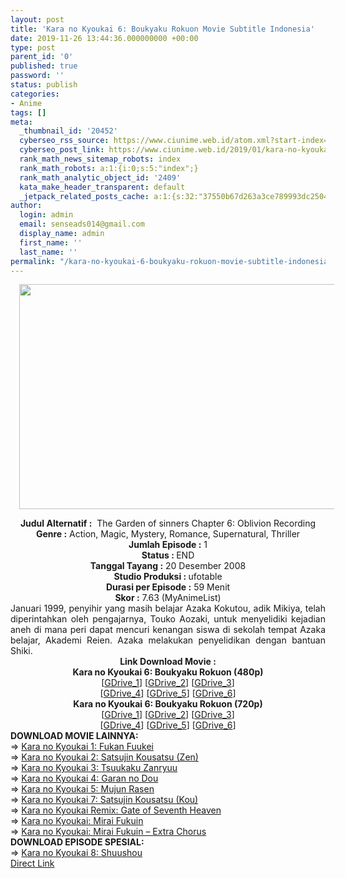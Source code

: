 ```yaml
---
layout: post
title: 'Kara no Kyoukai 6: Boukyaku Rokuon Movie Subtitle Indonesia'
date: 2019-11-26 13:44:36.000000000 +00:00
type: post
parent_id: '0'
published: true
password: ''
status: publish
categories:
- Anime
tags: []
meta:
  _thumbnail_id: '20452'
  cyberseo_rss_source: https://www.ciunime.web.id/atom.xml?start-index=1501&max-results=150
  cyberseo_post_link: https://www.ciunime.web.id/2019/01/kara-no-kyoukai-6-boukyaku-rokuon-movie.html
  rank_math_news_sitemap_robots: index
  rank_math_robots: a:1:{i:0;s:5:"index";}
  rank_math_analytic_object_id: '2409'
  kata_make_header_transparent: default
  _jetpack_related_posts_cache: a:1:{s:32:"37550b67d263a3ce789993dc25046c5f";a:2:{s:7:"expires";i:1650358684;s:7:"payload";a:0:{}}}
author:
  login: admin
  email: senseads014@gmail.com
  display_name: admin
  first_name: ''
  last_name: ''
permalink: "/kara-no-kyoukai-6-boukyaku-rokuon-movie-subtitle-indonesia/"
---
```

<div class="separator" style="clear: both; text-align: center;"><a href="https://1.bp.blogspot.com/-RuBKd_gnU_I/XEshY0wL-2I/AAAAAAAAIe8/2Siv24os9X021BvrLYhPV9uvT4nOSf3EQCPcBGAYYCw/s1600/Kara%2Bno%2BKyoukai%2B6%2B-%2BBoukyaku%2BRokuon.jpg" imageanchor="1" style="margin-left: 1em; margin-right: 1em;"><img border="0" data-original-height="720" data-original-width="1280" height="360" src="{{ site.baseurl }}/assets/2019/11/Kara%2Bno%2BKyoukai%2B6%2B-%2BBoukyaku%2BRokuon.jpg" width="640" /></a></div>
<p>
<div style="text-align: center;"><b>Judul</b><b><b> Alternatif</b> :</b>&nbsp; The Garden of sinners Chapter 6: Oblivion Recording</div>
<div style="text-align: center;"><b><b>Genre :</b></b> Action, Magic, Mystery, Romance, Supernatural, Thriller</div>
<div style="text-align: center;"><b>Jumlah Episode :</b> 1<br /><b>Status :&nbsp;</b>END<br /><b>Tanggal Tayang :</b> 20 Desember 2008<br /><b>Studio Produksi : </b>ufotable<br /><b>Durasi per Episode :</b> 59 Menit</div>
<div style="text-align: center;"><b>Skor :</b> 7.63 (MyAnimeList)</div>
<div style="text-align: center;"></div>
<div style="text-align: justify;">Januari 1999, penyihir yang masih belajar Azaka Kokutou, adik Mikiya, telah diperintahkan oleh pengajarnya, Touko Aozaki, untuk menyelidiki kejadian aneh di mana peri dapat mencuri kenangan siswa di sekolah tempat Azaka belajar, Akademi Reien. Azaka melakukan penyelidikan dengan bantuan Shiki.</div>
<div style="text-align: justify;"></div>
<div style="text-align: justify;"></div>
<div style="text-align: center;"><b>Link Download Movie :</b></div>
<div style="text-align: center;"></div>
<div style="text-align: center;"><b>Kara no Kyoukai 6: Boukyaku Rokuon (480p)</b><br />[<a href="https://drive.google.com/uc?id=1mvlWcIh3Gt2lh2x-pzq51TD4JgHNhLVn" target="_blank" rel="noopener">GDrive_1</a>] [<a href="https://drive.google.com/uc?export=download&amp;id=0B2Vuo88an_TbQTZMcGFvTXNzYnc" target="_blank" rel="noopener">GDrive_2</a>] [<a href="https://drive.google.com/uc?id=1X6oXTdVaBNZJ-5XTUkT8A1EPJzvJTaYF" target="_blank" rel="noopener">GDrive_3</a>]<br />[<a href="https://drive.google.com/uc?id=1C6JQwX1LZP3QWCpMan1mfr4wJxQyyhGY" target="_blank" rel="noopener">GDrive_4</a>] [<a href="https://drive.google.com/uc?id=1OXh1eLXprV02NOE4xyGewBtQv94XdSuU" target="_blank" rel="noopener">GDrive_5</a>] [<a href="https://drive.google.com/uc?export=download&amp;id=1oZ446GQ-Z5YJr-Dg2tAo5ereejcrOMeu" target="_blank" rel="noopener">GDrive_6</a>]</div>
<div style="text-align: center;"><b>Kara no Kyoukai 6: Boukyaku Rokuon (720p)</b><br />[<a href="https://drive.google.com/uc?id=1vUj7jFF76Ptw2b_e_ELrDVPmLOrkQhNE" target="_blank" rel="noopener">GDrive_1</a>] [<a href="https://drive.google.com/uc?export=download&amp;id=0B2Vuo88an_TbRlFWenhYVmNwVEk" target="_blank" rel="noopener">GDrive_2</a>] [<a href="https://drive.google.com/uc?id=1Wta1UgRVBgbEb2FVj9Sj8-lkWPYQ55sl" target="_blank" rel="noopener">GDrive_3</a>]<br />[<a href="https://drive.google.com/uc?id=1-iWTPtPAGl0OxDDVWz9mSmskt9nH7KRb" target="_blank" rel="noopener">GDrive_4</a>] [<a href="https://drive.google.com/uc?id=1I119rLEORDbgxwLA1ik7osgpJf4huYbk" target="_blank" rel="noopener">GDrive_5</a>] [<a href="https://drive.google.com/uc?export=download&amp;id=17-8O8g8noH_Q59ycESUaSYw1sQzN6FPe" target="_blank" rel="noopener">GDrive_6</a>]
<div style="text-align: left;"></div>
<div style="text-align: left;"></div>
<div style="text-align: left;"><b>DOWNLOAD MOVIE LAINNYA:</b></div>
<div style="text-align: left;"></div>
<div style="text-align: left;">=&gt;&nbsp;<a href="https://www.ciunime.web.id/2019/01/kara-no-kyoukai-1-fukan-fuukei-movie.html" target="_blank" rel="noopener">Kara no Kyoukai 1: Fukan Fuukei</a></div>
<div style="text-align: left;">=&gt;&nbsp;<a href="https://www.ciunime.web.id/2019/01/kara-no-kyoukai-2-satsujin-kousatsu-zen.html" target="_blank" rel="noopener">Kara no Kyoukai 2: Satsujin Kousatsu (Zen)</a></div>
<div style="text-align: left;">=&gt;&nbsp;<a href="https://www.ciunime.web.id/2019/01/kara-no-kyoukai-3-tsuukaku-zanryuu.html" target="_blank" rel="noopener">Kara no Kyoukai 3: Tsuukaku Zanryuu</a></div>
<div style="text-align: left;">=&gt;&nbsp;<a href="https://www.ciunime.web.id/2019/01/kara-no-kyoukai-4-garan-no-dou-movie.html" target="_blank" rel="noopener">Kara no Kyoukai 4: Garan no Dou</a></div>
<div style="text-align: left;">=&gt;&nbsp;<a href="https://www.ciunime.web.id/2019/01/kara-no-kyoukai-5-mujun-rasen-movie.html" target="_blank" rel="noopener">Kara no Kyoukai 5: Mujun Rasen</a></div>
<div style="text-align: left;">=&gt;&nbsp;<a href="https://www.ciunime.web.id/2019/01/kara-no-kyoukai-7-satsujin-kousatsu-kou.html" target="_blank" rel="noopener">Kara no Kyoukai 7: Satsujin Kousatsu (Kou)</a></div>
<div style="text-align: left;">=&gt;&nbsp;<a href="https://www.ciunime.web.id/2019/01/kara-no-kyoukai-remix-gate-of-seventh.html" target="_blank" rel="noopener">Kara no Kyoukai Remix: Gate of Seventh Heaven</a></div>
<div style="text-align: left;">=&gt;&nbsp;<a href="https://www.ciunime.web.id/2019/01/kara-no-kyoukai-mirai-fukuin-movie.html" target="_blank" rel="noopener">Kara no Kyoukai: Mirai Fukuin</a></div>
<div style="text-align: left;">=&gt;&nbsp;<a href="https://www.ciunime.web.id/2019/01/kara-no-kyoukai-mirai-fukuin-extra.html" target="_blank" rel="noopener">Kara no Kyoukai: Mirai Fukuin – Extra Chorus</a></div>
<div style="text-align: left;"></div>
<div style="text-align: left;"><b>DOWNLOAD EPISODE SPESIAL:</b></div>
<div style="text-align: left;"></div>
<div style="text-align: left;">=&gt;&nbsp;<a href="https://www.ciunime.web.id/2019/07/kara-no-kyoukai-8-shuushou-spesial.html" target="_blank" rel="noopener">Kara no Kyoukai 8: Shuushou</a></div>
<div style="text-align: left;"></div>
</div>
<link rel="stylesheet" href="https://cdnjs.cloudflare.com/ajax/libs/font-awesome/4.7.0/css/font-awesome.min.css" />
<div class="divbtn"> <a href="https://handymansurrender.com/fihup8buzv?key=94550f7ce39444073321dde3b8782f97" class="btn"><i class="fa fa-download"></i> Direct Link</a> </div>
